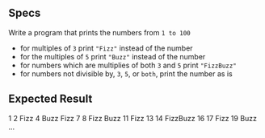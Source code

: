 ## Specs
Write a program that prints the numbers from `1 to 100` 
- for multiples of `3` print `"Fizz"` instead of the number
- for the multiples of `5` print `"Buzz"` instead of the number
- for numbers which are multiplies of both `3` and `5` print `"FizzBuzz"`
- for numbers not divisible by, `3`, `5`, or `both`, print the number as is

## Expected Result
1
2
Fizz
4
Buzz
Fizz
7
8
Fizz
Buzz
11
Fizz
13
14
FizzBuzz
16
17
Fizz
19
Buzz
...
